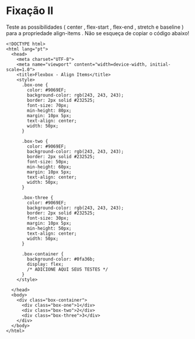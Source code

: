 # Fixação II

 Teste as possibilidades ( center , flex-start , flex-end , stretch e baseline ) para a propriedade align-items . Não se esqueça de copiar o código abaixo!

    <!DOCTYPE html>
    <html lang="pt">
      <head>
        <meta charset="UTF-8">
        <meta name="viewport" content="width=device-width, initial-scale=1.0">
        <title>Flexbox - Align Items</title>
        <style>
          .box-one {
            color: #9069EF;
            background-color: rgb(243, 243, 243);
            border: 2px solid #232525;
            font-size: 70px;
            min-height: 80px;
            margin: 10px 5px;
            text-align: center;
            width: 50px;
          }

          .box-two {
            color: #9069EF;
            background-color: rgb(243, 243, 243);
            border: 2px solid #232525;
            font-size: 50px;
            min-height: 60px;
            margin: 10px 5px;
            text-align: center;
            width: 50px;
          }

          .box-three {
            color: #9069EF;
            background-color: rgb(243, 243, 243);
            border: 2px solid #232525;
            font-size: 30px;
            margin: 10px 5px;
            min-height: 50px;
            text-align: center;
            width: 50px;
          }

          .box-container {
            background-color: #0fa36b;
            display: flex;
            /* ADICIONE AQUI SEUS TESTES */
          }
        </style>

      </head>
      <body>
        <div class="box-container">
          <div class="box-one">1</div>
          <div class="box-two">2</div>
          <div class="box-three">3</div>
        </div>
      </body>
    </html>